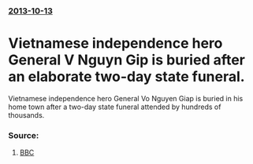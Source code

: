 ### [2013-10-13](/news/2013/10/13/index.md)

# Vietnamese independence hero General V Nguyn Gip is buried after an elaborate two-day state funeral. 

Vietnamese independence hero General Vo Nguyen Giap is buried in his home town after a two-day state funeral attended by hundreds of thousands.


### Source:

1. [BBC](http://www.bbc.co.uk/news/world-asia-24510460)
